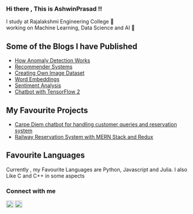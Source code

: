 ### Hi there , This is AshwinPrasad !!

I study at Rajalakshmi Engineering College :school: \
working on Machine Learning, Data Science and AI :rocket:

## Some of the Blogs I have Published
- [How Anomaly Detection Works](https://medium.com/analytics-vidhya/how-anomaly-detection-works-4651f1786431)
- [Recommender Systems](https://medium.com/analytics-vidhya/simple-movie-recommender-system-with-correlation-coefficient-with-python-e6cb31dae01e)
- [Creating Own Image Dataset](https://medium.com/analytics-vidhya/create-your-own-real-image-dataset-with-python-deep-learning-b2576b63da1e)
- [Word Embeddings](https://medium.com/analytics-vidhya/word-embeddings-explained-62c046f7c79e)
- [Sentiment Analysis](https://medium.com/analytics-vidhya/sentiment-analysis-for-movie-reviews-791be2a58297)
- [Chatbot with TensorFlow 2](https://medium.com/analytics-vidhya/chatbot-with-tensorflow-2-0-going-merry-2f79284a6104)

## My Favourite Projects
- [Carpe Diem chatbot for handling customer queries and reservation system](https://github.com/ashwinhprasad/CarpeDiem-Chatbot-For-Restaurant-Reservation-System)
- [Railway Reservation System with MERN Stack and Redux](https://github.com/ashwinhprasad/Railway-Management-MERN)

## Favourite Languages
Currently , my Favourite Languages are Python, Javascript and Julia. I also Like C and C++ in some aspects


### Connect with me
[<img width="20px" height="20px" align="bottom" src="https://www.flaticon.com/svg/static/icons/svg/174/174855.svg" />](https://www.instagram.com/ashwinhprasad/) [<img width="20px" height="20px" align="bottom" src="https://www.flaticon.com/svg/static/icons/svg/174/174857.svg" />](https://www.linkedin.com/in/ashwin-prasad-aa53441a7/)
